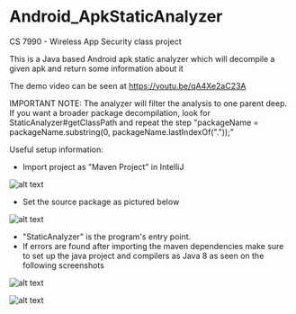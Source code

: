 # Android_ApkStaticAnalyzer
CS 7990 - Wireless App Security class project

This is a Java based Android apk static analyzer which will decompile a given apk and return some information about it

The demo video can be seen at https://youtu.be/qA4Xe2aC23A

IMPORTANT NOTE: The analyzer will filter the analysis to one parent deep. If you want a broader package decompilation, look for StaticAnalyzer#getClassPath and repeat the step "packageName = packageName.substring(0, packageName.lastIndexOf("."));"

Useful setup information:
- Import project as "Maven Project" in IntelliJ
 
![alt text](http://www.justfabcodes.com/projects/apk_analyzer/1_Import.png "Import")

- Set the source package as pictured below
 
![alt text](http://www.justfabcodes.com/projects/apk_analyzer/2_SetSource.png "Set Source")

- "StaticAnalyzer" is the program's entry point. 
- If errors are found after importing the maven dependencies make sure to set up the java project and compilers as Java 8 as seen on the following screenshots
 
![alt text](http://www.justfabcodes.com/projects/apk_analyzer/setup1.png "Setup 1")

![alt text](http://www.justfabcodes.com/projects/apk_analyzer/setup2.png "Setup 2")
